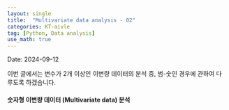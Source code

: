 ```yaml
---
layout: single
title:  "Multivariate data analysis - 02"
categories: KT-aivle
tag: [Python, Data analysis]
use_math: true
---
```


Date: 2024-09-12

이번 글에서는 변수가 2개 이상인 이변량 데이터의 분석 중, 범-숫인 경우에 관하여 다루도록 하겠습니다.  

#### 숫자형 이변량 데이터 (Multivariate data) 분석